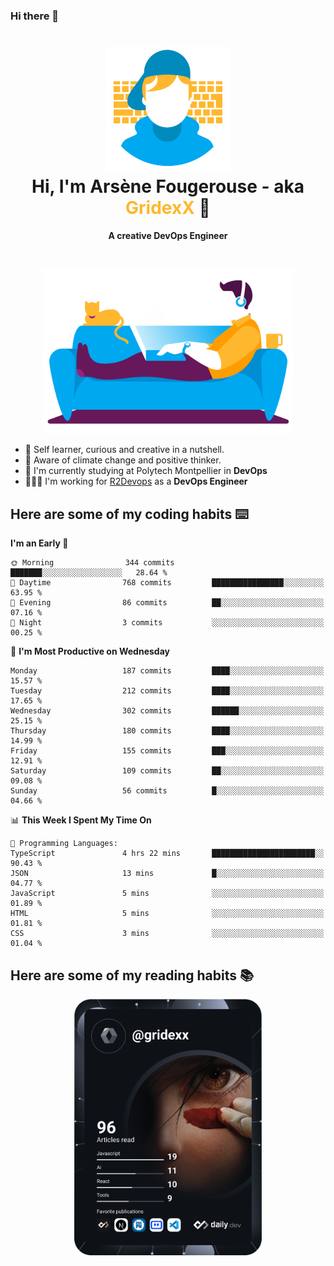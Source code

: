 ### Hi there 👋

<!--
**GridexX/gridexx** is a ✨ _special_ ✨ repository because its `README.md` (this file) appears on your GitHub profile.

Here are some ideas to get you started:

- 🔭 I’m currently working on ...
- 🌱 I’m currently learning ...
- 👯 I’m looking to collaborate on ...
- 🤔 I’m looking for help with ...
- 💬 Ask me about ...
- 📫 How to reach me: ...
- 😄 Pronouns: ...
- ⚡ Fun fact: ...
-->


<!-- Header -->
<h1 align="center">
  <img src="./images/user_profile.png" width="200">
  <br>
  Hi, I'm Arsène Fougerouse - aka <span style="color:#ffb72e">GridexX</span> 👋
</h1>


<p align="center">
  <b>A creative DevOps Engineer </b>
</p>
<br/>
<p align="center">
  <img src="./images/man_couch.png" width="400">
</p>

- 🎨 Self learner, curious and creative in a nutshell. 
- 🌱 Aware of climate change and positive thinker.
- 📕 I'm currently studying at Polytech Montpellier in **DevOps**
- 👨🏻‍💻 I'm working for [R2Devops](https://r2devops.io) as a **DevOps Engineer**


## Here are some of my coding habits ⌨️

<!-- Add a section about tech and Ops stack
  Like this one : https://github.com/Xanthus58#-tech-stack
-->
<!--START_SECTION:waka-->
**I'm an Early 🐤** 

```text
🌞 Morning                344 commits         ███████░░░░░░░░░░░░░░░░░░   28.64 % 
🌆 Daytime                768 commits         ████████████████░░░░░░░░░   63.95 % 
🌃 Evening                86 commits          ██░░░░░░░░░░░░░░░░░░░░░░░   07.16 % 
🌙 Night                  3 commits           ░░░░░░░░░░░░░░░░░░░░░░░░░   00.25 % 
```
📅 **I'm Most Productive on Wednesday** 

```text
Monday                   187 commits         ████░░░░░░░░░░░░░░░░░░░░░   15.57 % 
Tuesday                  212 commits         ████░░░░░░░░░░░░░░░░░░░░░   17.65 % 
Wednesday                302 commits         ██████░░░░░░░░░░░░░░░░░░░   25.15 % 
Thursday                 180 commits         ████░░░░░░░░░░░░░░░░░░░░░   14.99 % 
Friday                   155 commits         ███░░░░░░░░░░░░░░░░░░░░░░   12.91 % 
Saturday                 109 commits         ██░░░░░░░░░░░░░░░░░░░░░░░   09.08 % 
Sunday                   56 commits          █░░░░░░░░░░░░░░░░░░░░░░░░   04.66 % 
```


📊 **This Week I Spent My Time On** 

```text
💬 Programming Languages: 
TypeScript               4 hrs 22 mins       ███████████████████████░░   90.43 % 
JSON                     13 mins             █░░░░░░░░░░░░░░░░░░░░░░░░   04.77 % 
JavaScript               5 mins              ░░░░░░░░░░░░░░░░░░░░░░░░░   01.89 % 
HTML                     5 mins              ░░░░░░░░░░░░░░░░░░░░░░░░░   01.81 % 
CSS                      3 mins              ░░░░░░░░░░░░░░░░░░░░░░░░░   01.04 % 
```


<!--END_SECTION:waka-->

## Here are some of my reading habits 📚
<div  align="center">
  <img src="./images/devcard.svg" width="300">
</div>
